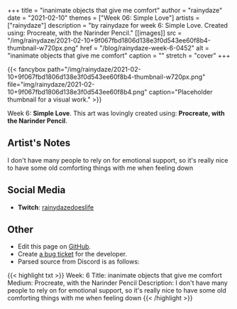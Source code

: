 +++
title =       "inanimate objects that give me comfort"
author =      "rainydaze"
date =        "2021-02-10"
themes =      ["Week 06: Simple Love"]
artists =     ["rainydaze"]
description = "by rainydaze for week 6: Simple Love. Created using: Procreate, with the Narinder Pencil."
[[images]]
      src = "/img/rainydaze/2021-02-10+9f067fbd1806d138e3f0d543ee60f8b4-thumbnail-w720px.png"
      href = "/blog/rainydaze-week-6-0452"
      alt = "inanimate objects that give me comfort"
      caption = ""
      stretch = "cover"
+++


{{< fancybox path="/img/rainydaze/2021-02-10+9f067fbd1806d138e3f0d543ee60f8b4-thumbnail-w720px.png" file="img/rainydaze/2021-02-10+9f067fbd1806d138e3f0d543ee60f8b4.png" caption="Placeholder thumbnail for a visual work." >}}


Week 6: **Simple Love**. This art was lovingly created using: **Procreate, with the Narinder Pencil**.

## Artist's Notes

I don't have many people to rely on for emotional support, so it's really nice to have some old comforting things with me when feeling down

## Social Media

- **Twitch**: <a href='https://twitch.tv/rainydazedoeslife' target='_blank'>rainydazedoeslife</a>

## Other

- Edit this page on [GitHub](https://github.com/teaminkling/web-refresh/edit/main/content/blog/rainydaze-week-6-0452.md).
- Create [a bug ticket](https://github.com/teaminkling/web-refresh/issues/new?assignees=&labels=bug&template=problem-report.md&title=) for the developer.
- Parsed source from Discord is as follows:

{{< highlight txt >}}
Week: 6
Title: inanimate objects that give me comfort 
Medium: Procreate, with the Narinder Pencil
Description: I don't have many people to rely on for emotional support, so it's really nice to have some old comforting things with me when feeling down
{{< /highlight >}}